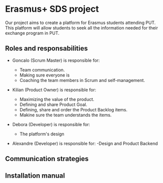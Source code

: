 # Erasmus+ SDS project
Our project aims to create a platform for Erasmus students attending PUT. This platform will allow students to seek all the information needed for their exchange program in PUT.

## Roles and responsabilities 

- Goncalo (Scrum Master) is responsible for:
  - Team communication.
  - Making sure everyone is 
  - Coaching the team members in Scrum and self-management.

- Kilian (Product Owner) is responsible for:
  - Maximizing the value of the product.
  - Defining and share Product Goal.
  - Defining, share and order the Product Backlog items.
  - Makine sure the team understands the items.

- Debora (Developer) is responsible for:
  - The platform's design

- Alexandre (Developer) is responsible for:
  -Design and Product Backend

## Communication strategies


## Installation manual
